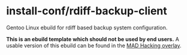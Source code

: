 # install-conf/rdiff-backup-client
Gentoo Linux ebuild for rdiff based backup system configuration.

**This is an ebuild template which should not be used by end users.** A usable version of this ebuild can
be found in the [MAD Hacking overlay](https://github.com/MADhacking/overlay).
